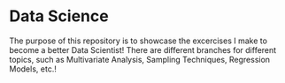 # Data Science
The purpose of this repository is to showcase the excercises I make to become a better Data Scientist! There are different branches for different topics, such as Multivariate Analysis, Sampling Techniques, Regression Models, etc.!
